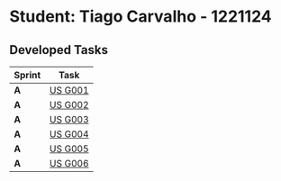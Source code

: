 # Student: Tiago Carvalho - 1221124

## Developed Tasks

| Sprint | Task                           |
|--------|--------------------------------|
| **A**  | [US G001](../USG001/README.md) |
| **A**  | [US G002](../USG002/README.md) |
| **A**  | [US G003](../USG003/README.md) |
| **A**  | [US G004](../USG004/README.md) |
| **A**  | [US G005](../USG005/README.md) |
| **A**  | [US G006](../USG006/README.md) |
